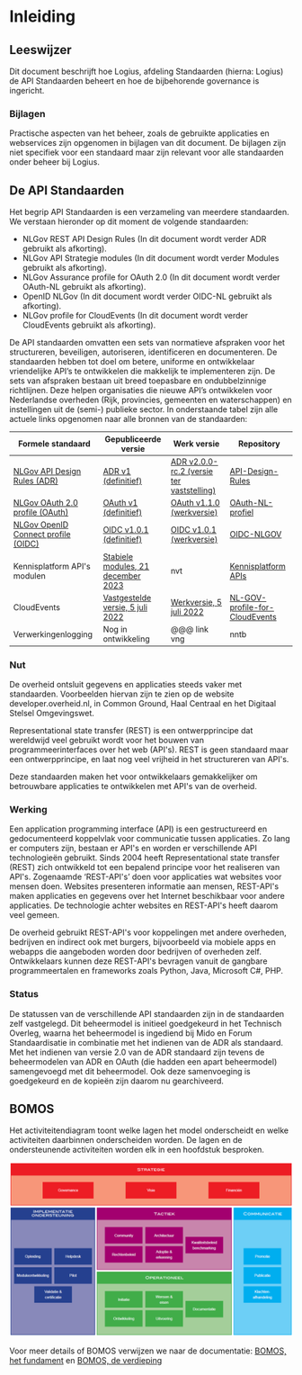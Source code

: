 # Inleiding

## Leeswijzer

Dit document beschrijft hoe Logius, afdeling Standaarden (hierna: Logius) de API Standaarden beheert en hoe de bijbehorende governance is ingericht.

### Bijlagen
Practische aspecten van het beheer, zoals de gebruikte applicaties
en webservices zijn opgenomen in bijlagen van dit document.
De bijlagen zijn niet specifiek voor een standaard maar zijn relevant
voor alle standaarden onder beheer bij Logius.

## De API Standaarden

Het begrip API Standaarden is een verzameling van meerdere standaarden. We verstaan hieronder op dit moment de volgende standaarden:

- NLGov REST API Design Rules (In dit document wordt verder ADR gebruikt als afkorting).
- NLGov API Strategie modules (In dit document wordt verder Modules gebruikt als afkorting).
- NLGov Assurance profile for OAuth 2.0 (In dit document wordt verder OAuth-NL gebruikt als afkorting).
- OpenID NLGov (In dit document wordt verder OIDC-NL gebruikt als afkorting).
- NLGov profile for CloudEvents (In dit document wordt verder CloudEvents gebruikt als afkorting).

De API standaarden omvatten een sets van normatieve afspraken voor het structureren, beveiligen, autoriseren, identificeren en documenteren.
De standaarden hebben tot doel om betere, uniforme en ontwikkelaar vriendelijke API’s te ontwikkelen die
makkelijk te implementeren zijn. De sets van afspraken bestaan uit breed toepasbare en ondubbelzinnige richtlijnen.
Deze helpen organisaties die nieuwe API’s ontwikkelen voor Nederlandse overheden (Rijk, provincies, gemeenten en waterschappen) en instellingen uit de (semi-) publieke sector. In onderstaande tabel zijn alle actuele links opgenomen naar alle bronnen van de standaarden:

| Formele standaard                                            | Gepubliceerde versie                                         | Werk versie                                                  | Repository                                                   |
| ------------------------------------------------------------ | ------------------------------------------------------------ | ------------------------------------------------------------ | ------------------------------------------------------------ |
| [NLGov API Design Rules (ADR)](https://forumstandaardisatie.nl/open-standaarden/rest-api-design-rules) | [ADR v1 (definitief)](https://gitdocumentatie.logius.nl/publicatie/api/adr/) | [ADR v2.0.0-rc.2 (versie ter vaststelling)](https://logius-standaarden.github.io/API-Design-Rules/) | [API-Design-Rules](https://github.com/Logius-standaarden/API-Design-Rules) |
| [NLGov OAuth 2.0 profile (OAuth)](https://forumstandaardisatie.nl/open-standaarden/nl-gov-assurance-profile-oauth-20) | [OAuth v1 (definitief)](https://gitdocumentatie.logius.nl/publicatie/api/oauth/) | [OAuth v1.1.0 (werkversie)](https://logius-standaarden.github.io/OAuth-NL-profiel/) | [OAuth-NL-profiel](https://github.com/Logius-standaarden/OAuth-NL-profiel) |
| [NLGov OpenID Connect profile (OIDC)](https://forumstandaardisatie.nl/open-standaarden/nl-gov-assurance-profile-oidc) | [OIDC v1.0.1 (definitief)](https://gitdocumentatie.logius.nl/publicatie/api/oidc/) | [OIDC v1.0.1 (werkversie)](https://logius-standaarden.github.io/OIDC-NLGOV/) | [OIDC-NLGOV](https://github.com/Logius-standaarden/OIDC-NLGOV) |
| Kennisplatform API's modulen|[Stabiele modules, 21 december 2023](https://github.com/Geonovum/KP-APIs/blob/master/README.md) | nvt | [Kennisplatform APIs](https://github.com/Geonovum/KP-APIs) |
| CloudEvents|[Vastgestelde versie, 5 juli 2022](https://gitdocumentatie.logius.nl/publicatie/notificatieservices/CloudEvents-NL/) | [Werkversie, 5 juli 2022](https://gitdocumentatie.logius.nl/publicatie/notificatieservices/CloudEvents-NL/) | [NL-GOV-profile-for-CloudEvents](https://github.com/Logius-standaarden/NL-GOV-profile-for-CloudEvents) |
| Verwerkingenlogging|Nog in ontwikkeling | @@@ link vng | nntb |


### Nut

De overheid ontsluit gegevens en applicaties steeds vaker met standaarden. Voorbeelden hiervan zijn te zien op de website developer.overheid.nl, in Common Ground, Haal Centraal en het Digitaal Stelsel Omgevingswet.

Representational state transfer (REST) is een ontwerpprincipe dat wereldwijd veel gebruikt wordt voor het bouwen van programmeerinterfaces over het web (API's). REST is geen standaard maar een ontwerpprincipe, en laat nog veel vrijheid in het structureren van API's.

Deze standaarden maken het voor ontwikkelaars gemakkelijker om betrouwbare applicaties te ontwikkelen met API's van de overheid.

### Werking

Een application programming interface (API) is een gestructureerd en gedocumenteerd koppelvlak voor communicatie tussen applicaties. Zo lang er computers zijn, bestaan er API's en worden er verschillende API technologieën gebruikt. Sinds 2004 heeft Representational state transfer (REST) zich ontwikkeld tot een bepalend principe voor het realiseren van API's.
Zogenaamde ‘REST-API's’ doen voor applicaties wat websites voor mensen doen.
Websites presenteren informatie aan mensen, REST-API's maken applicaties en gegevens over het Internet beschikbaar voor andere applicaties. De technologie achter websites en REST-API's heeft daarom veel gemeen.

De overheid gebruikt REST-API's voor koppelingen met andere overheden, bedrijven en indirect ook met burgers, bijvoorbeeld via mobiele apps en webapps die aangeboden worden door bedrijven of overheden zelf.
Ontwikkelaars kunnen deze REST-API's bevragen vanuit de gangbare programmeertalen en frameworks zoals Python, Java, Microsoft C\#, PHP.

### Status

De statussen van de verschillende API standaarden zijn in de standaarden zelf vastgelegd.
Dit beheermodel is initieel goedgekeurd in het Technisch Overleg, waarna het beheermodel is ingediend bij Mido en Forum Standaardisatie in combinatie met het indienen van de ADR als standaard.
Met het indienen van versie 2.0 van de ADR standaard zijn tevens de beheermodelen van ADR en OAuth (die hadden een apart beheermodel) samengevoegd met dit beheermodel.
Ook deze samenvoeging is goedgekeurd en de kopieën zijn daarom nu gearchiveerd.

## BOMOS

Het activiteitendiagram toont welke lagen het model onderscheidt en welke activiteiten daarbinnen onderscheiden worden. De lagen en de ondersteunende
activiteiten worden elk in een hoofdstuk besproken.

![BOMOS activiteitendiagram](images/bomos_activiteiten.png "BOMOS activiteitendiagram")

Voor meer details of BOMOS verwijzen we naar de documentatie: [BOMOS, het fundament](https://gitdocumentatie.logius.nl/publicatie/bomos/fundament/) en [BOMOS, de verdieping](https://gitdocumentatie.logius.nl/publicatie/bomos/verdieping/)
